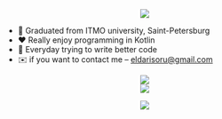 <div align="center">
  <img src="https://readme-typing-svg.herokuapp.com?size=30&lines=Hi!+My+name+is+Eldar"/>
</div>

+ 🔭 Graduated from ITMO university, Saint-Petersburg
+ :heart: Really enjoy programming in Kotlin
+ 🌱 Everyday trying to write better code
+ ✉️ if you want to contact me – eldarisoru@gmail.com

<div align="center">
  <img src="https://github-profile-summary-cards.vercel.app/api/cards/profile-details?username=EldarOru&theme=tokyonight"/>
 </div>
 
 <div align="center">
  <img src="https://github-profile-summary-cards.vercel.app/api/cards/repos-per-language?username=EldarOru&theme=tokyonight"/>
  <p/>
  <img src="https://github-profile-summary-cards.vercel.app/api/cards/productive-time?username=EldarOru&theme=tokyonight"/>
</div>

<!--
**EldarOru/EldarOru** is a ✨ _special_ ✨ repository because its `README.md` (this file) appears on your GitHub profile.

Here are some ideas to get you started:

- 🔭 I’m currently working on ...
- 🌱 I’m currently learning ...
- 👯 I’m looking to collaborate on ...
- 🤔 I’m looking for help with ...
- 💬 Ask me about ...
- 📫 How to reach me: ...
- 😄 Pronouns: ...
- ⚡ Fun fact: ...
-->

